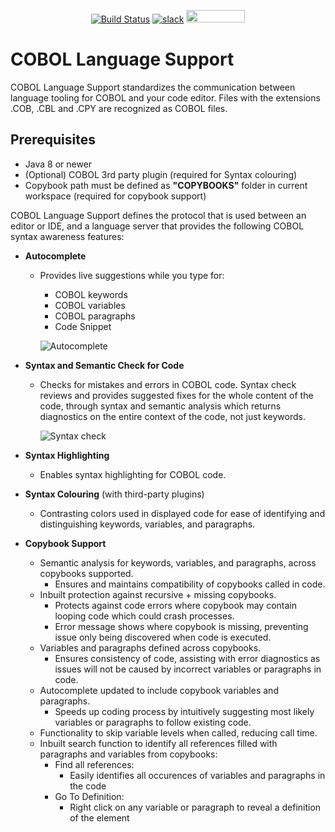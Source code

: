 <div id="header" align="center">

[![Build Status](https://ci.eclipse.org/che4z/buildStatus/icon?job=LSP+for+COBOL%2Fdevelopment)](https://ci.eclipse.org/che4z/job/LSP%20for%20COBOL/job/development/)
[![slack](https://img.shields.io/badge/chat-on%20Slack-blue)](https://join.slack.com/t/che4z/shared_invite/enQtNzk0MzA4NDMzOTIwLWIzMjEwMjJlOGMxNmMyNzQ1NWZlMzkxNmQ3M2VkYWNjMmE0MGQ0MjIyZmY3MTdhZThkZDg3NGNhY2FmZTEwNzQ)
<a href="https://sonarcloud.io/dashboard?id=eclipse_che-che4z-lsp-for-cobol">
<img src="https://sonarcloud.io/images/project_badges/sonarcloud-black.svg" width="94" height="20" href="" />
</a>

</div>


# COBOL Language Support

COBOL Language Support standardizes the communication between language tooling for COBOL and your code editor. Files with the extensions .COB, .CBL and .CPY are recognized as COBOL files.

## Prerequisites

- Java 8 or newer
- (Optional) COBOL 3rd party plugin (required for Syntax colouring)
- Copybook path must be defined as **"COPYBOOKS"** folder in current workspace (required for copybook support)

COBOL Language Support defines the protocol that is used between an editor or IDE, and a language server that provides the following COBOL syntax awareness features:

- **Autocomplete**

	- Provides live suggestions while you type for:
		- COBOL keywords
		- COBOL variables
		- COBOL paragraphs
		- Code Snippet

        ![Autocomplete](https://github.com/eclipse/che-che4z-lsp-for-cobol/raw/master/Autocompletev2.gif)

- **Syntax and Semantic Check for Code**

	- Checks for mistakes and errors in COBOL code. Syntax check reviews and provides suggested fixes for the whole content of the code, through syntax and semantic analysis which returns diagnostics on the entire context of the code, not just keywords.

        ![Syntax check](https://github.com/eclipse/che-che4z-lsp-for-cobol/raw/master/SyntaxCheckv2.gif)

- **Syntax Highlighting**

	- Enables syntax highlighting for COBOL code.

- **Syntax Colouring** (with third-party plugins)

	- Contrasting colors used in displayed code for ease of identifying and distinguishing keywords, variables, and paragraphs.

- **Copybook Support**

	- Semantic analysis for keywords, variables, and paragraphs, across copybooks supported.
		- Ensures and maintains compatibility of copybooks called in code.
	- Inbuilt protection against recursive + missing copybooks.
		- Protects against code errors where copybook may contain looping code which could crash processes.
		- Error message shows where copybook is missing, preventing issue only being discovered when code is executed.
	- Variables and paragraphs defined across copybooks.
		- Ensures consistency of code, assisting with error diagnostics as issues will not be caused by incorrect variables or paragraphs in code.
	- Autocomplete updated to include copybook variables and paragraphs.
		- Speeds up coding process by intuitively suggesting most likely variables or paragraphs to follow existing code.
	- Functionality to skip variable levels when called, reducing call time.
	- Inbuilt search function to identify all references filled with paragraphs and variables from copybooks:
		- Find all references:
			- Easily identifies all occurences of variables and paragraphs in the code
		- Go To Definition:
			- Right click on any variable or paragraph to reveal a definition of the element

